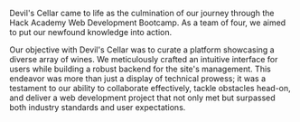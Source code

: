 Devil's Cellar came to life as the culmination of our journey through the Hack Academy Web Development Bootcamp. As a team of four, we aimed to put our newfound knowledge into action.

Our objective with Devil's Cellar was to curate a platform showcasing a diverse array of wines. We meticulously crafted an intuitive interface for users while building a robust backend for the site's management. This endeavor was more than just a display of technical prowess; it was a testament to our ability to collaborate effectively, tackle obstacles head-on, and deliver a web development project that not only met but surpassed both industry standards and user expectations.
